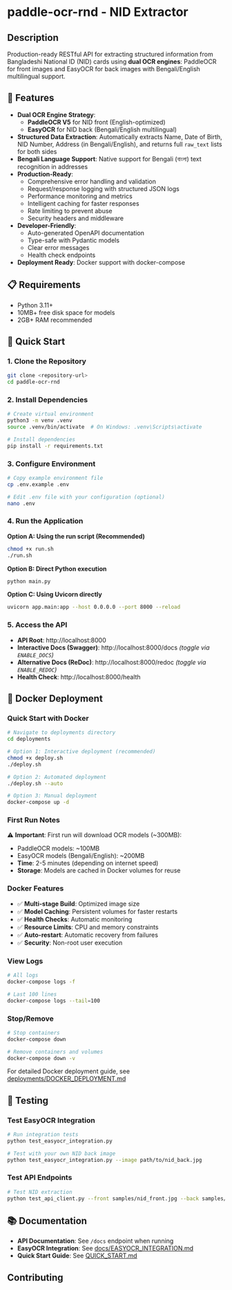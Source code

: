# paddle-ocr-rnd - NID Extractor

## Description

Production-ready RESTful API for extracting structured information from Bangladeshi National ID (NID) cards using **dual OCR engines**: PaddleOCR for front images and EasyOCR for back images with Bengali/English multilingual support.

## 🌟 Features

- **Dual OCR Engine Strategy**: 
  - **PaddleOCR V5** for NID front (English-optimized)
  - **EasyOCR** for NID back (Bengali/English multilingual)
- **Structured Data Extraction**: Automatically extracts Name, Date of Birth, NID Number, Address (in Bengali/English), and returns full `raw_text` lists for both sides
- **Bengali Language Support**: Native support for Bengali (বাংলা) text recognition in addresses
- **Production-Ready**: 
  - Comprehensive error handling and validation
  - Request/response logging with structured JSON logs
  - Performance monitoring and metrics
  - Intelligent caching for faster responses
  - Rate limiting to prevent abuse
  - Security headers and middleware
- **Developer-Friendly**:
  - Auto-generated OpenAPI documentation
  - Type-safe with Pydantic models
  - Clear error messages
  - Health check endpoints
- **Deployment Ready**: Docker support with docker-compose

## 📋 Requirements

- Python 3.11+
- 10MB+ free disk space for models
- 2GB+ RAM recommended

## 🚀 Quick Start

### 1. Clone the Repository
```bash
git clone <repository-url>
cd paddle-ocr-rnd
```

### 2. Install Dependencies
```bash
# Create virtual environment
python3 -m venv .venv
source .venv/bin/activate  # On Windows: .venv\Scripts\activate

# Install dependencies
pip install -r requirements.txt
```

### 3. Configure Environment
```bash
# Copy example environment file
cp .env.example .env

# Edit .env file with your configuration (optional)
nano .env
```

### 4. Run the Application

**Option A: Using the run script (Recommended)**
```bash
chmod +x run.sh
./run.sh
```

**Option B: Direct Python execution**
```bash
python main.py
```

**Option C: Using Uvicorn directly**
```bash
uvicorn app.main:app --host 0.0.0.0 --port 8000 --reload
```

### 5. Access the API
- **API Root**: http://localhost:8000
- **Interactive Docs (Swagger)**: http://localhost:8000/docs *(toggle via `ENABLE_DOCS`)*
- **Alternative Docs (ReDoc)**: http://localhost:8000/redoc *(toggle via `ENABLE_REDOC`)*
- **Health Check**: http://localhost:8000/health

## 🐳 Docker Deployment

### Quick Start with Docker

```bash
# Navigate to deployments directory
cd deployments

# Option 1: Interactive deployment (recommended)
chmod +x deploy.sh
./deploy.sh

# Option 2: Automated deployment
./deploy.sh --auto

# Option 3: Manual deployment
docker-compose up -d
```

### First Run Notes

⚠️ **Important**: First run will download OCR models (~300MB):
- PaddleOCR models: ~100MB
- EasyOCR models (Bengali/English): ~200MB
- **Time**: 2-5 minutes (depending on internet speed)
- **Storage**: Models are cached in Docker volumes for reuse

### Docker Features

- ✅ **Multi-stage Build**: Optimized image size
- ✅ **Model Caching**: Persistent volumes for faster restarts
- ✅ **Health Checks**: Automatic monitoring
- ✅ **Resource Limits**: CPU and memory constraints
- ✅ **Auto-restart**: Automatic recovery from failures
- ✅ **Security**: Non-root user execution

### View Logs

```bash
# All logs
docker-compose logs -f

# Last 100 lines
docker-compose logs --tail=100
```

### Stop/Remove

```bash
# Stop containers
docker-compose down

# Remove containers and volumes
docker-compose down -v
```

For detailed Docker deployment guide, see [deployments/DOCKER_DEPLOYMENT.md](deployments/DOCKER_DEPLOYMENT.md)

## 🧪 Testing

### Test EasyOCR Integration
```bash
# Run integration tests
python test_easyocr_integration.py

# Test with your own NID back image
python test_easyocr_integration.py --image path/to/nid_back.jpg
```

### Test API Endpoints
```bash
# Test NID extraction
python test_api_client.py --front samples/nid_front.jpg --back samples/nid_back.jpg
```

## 📚 Documentation

- **API Documentation**: See `/docs` endpoint when running
- **EasyOCR Integration**: See [docs/EASYOCR_INTEGRATION.md](docs/EASYOCR_INTEGRATION.md)
- **Quick Start Guide**: See [QUICK_START.md](QUICK_START.md)

## Contributing

